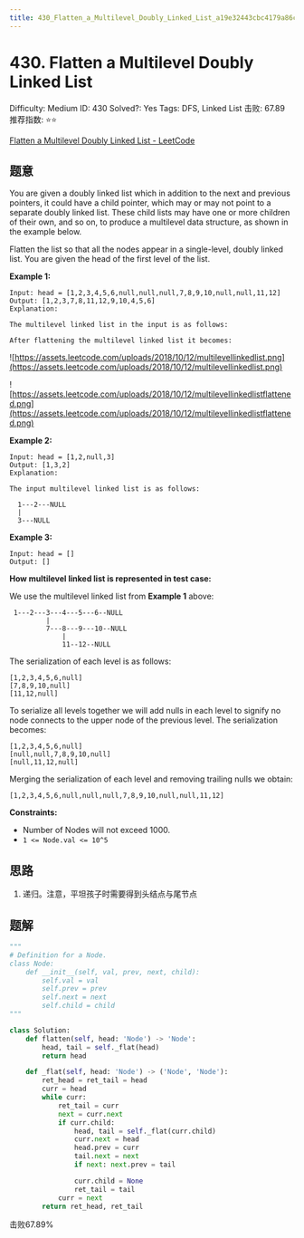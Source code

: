 ```yaml
---
title: 430_Flatten_a_Multilevel_Doubly_Linked_List_a19e32443cbc4179a86ce609d21eb667
---
```


# 430. Flatten a Multilevel Doubly Linked List

Difficulty: Medium
ID: 430
Solved?: Yes
Tags: DFS, Linked List
击败: 67.89
推荐指数: ⭐⭐

[Flatten a Multilevel Doubly Linked List - LeetCode](https://leetcode.com/problems/flatten-a-multilevel-doubly-linked-list/)

## 题意

You are given a doubly linked list which in addition to the next and previous pointers, it could have a child pointer, which may or may not point to a separate doubly linked list. These child lists may have one or more children of their own, and so on, to produce a multilevel data structure, as shown in the example below.

Flatten the list so that all the nodes appear in a single-level, doubly linked list. You are given the head of the first level of the list.

**Example 1:**

```
Input: head = [1,2,3,4,5,6,null,null,null,7,8,9,10,null,null,11,12]
Output: [1,2,3,7,8,11,12,9,10,4,5,6]
Explanation:

The multilevel linked list in the input is as follows:

After flattening the multilevel linked list it becomes:

```

![https://assets.leetcode.com/uploads/2018/10/12/multilevellinkedlist.png](https://assets.leetcode.com/uploads/2018/10/12/multilevellinkedlist.png)

![https://assets.leetcode.com/uploads/2018/10/12/multilevellinkedlistflattened.png](https://assets.leetcode.com/uploads/2018/10/12/multilevellinkedlistflattened.png)

**Example 2:**

```
Input: head = [1,2,null,3]
Output: [1,3,2]
Explanation:

The input multilevel linked list is as follows:

  1---2---NULL
  |
  3---NULL

```

**Example 3:**

```
Input: head = []
Output: []

```

**How multilevel linked list is represented in test case:**

We use the multilevel linked list from **Example 1** above:

```
 1---2---3---4---5---6--NULL
         |
         7---8---9---10--NULL
             |
             11--12--NULL
```

The serialization of each level is as follows:

```
[1,2,3,4,5,6,null]
[7,8,9,10,null]
[11,12,null]

```

To serialize all levels together we will add nulls in each level to signify no node connects to the upper node of the previous level. The serialization becomes:

```
[1,2,3,4,5,6,null]
[null,null,7,8,9,10,null]
[null,11,12,null]

```

Merging the serialization of each level and removing trailing nulls we obtain:

```
[1,2,3,4,5,6,null,null,null,7,8,9,10,null,null,11,12]
```

**Constraints:**

- Number of Nodes will not exceed 1000.
- `1 <= Node.val <= 10^5`

## 思路

1. 递归。注意，平坦孩子时需要得到头结点与尾节点

## 题解

```python
"""
# Definition for a Node.
class Node:
    def __init__(self, val, prev, next, child):
        self.val = val
        self.prev = prev
        self.next = next
        self.child = child
"""

class Solution:
    def flatten(self, head: 'Node') -> 'Node':
        head, tail = self._flat(head)
        return head

    def _flat(self, head: 'Node') -> ('Node', 'Node'):
        ret_head = ret_tail = head
        curr = head
        while curr:
            ret_tail = curr
            next = curr.next
            if curr.child:
                head, tail = self._flat(curr.child)
                curr.next = head
                head.prev = curr
                tail.next = next
                if next: next.prev = tail

                curr.child = None
                ret_tail = tail
            curr = next
        return ret_head, ret_tail
```

击败67.89%